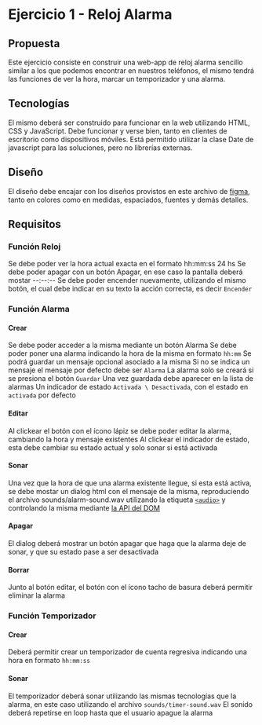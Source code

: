# Ejercicio 1 - Reloj Alarma

## Propuesta

Este ejercicio consiste en construir una web-app de reloj alarma sencillo similar a los que podemos encontrar en nuestros teléfonos, el mismo tendrá las funciones de ver la hora, marcar un temporizador y una alarma.

## Tecnologías

El mismo deberá ser construido para funcionar en la web utilizando HTML, CSS y JavaScript. Debe funcionar y verse bien, tanto en clientes de escritorio como dispositivos móviles. Está permitido utilizar la clase Date de javascript para las soluciones, pero no librerías externas.

## Diseño

El diseño debe encajar con los diseños provistos en este archivo de [figma](https://www.figma.com/file/Ia6ugagTdH8hAMzVKfDF7H/app?type=design&node-id=7%3A1167&mode=design&t=xtz4BYmfTjeKsjOm-1), tanto en colores como en medidas, espaciados, fuentes y demás detalles.

## Requisitos

### Función Reloj

Se debe poder ver la hora actual exacta en el formato hh:mm:ss 24 hs
Se debe poder apagar con un botón Apagar, en ese caso la pantalla deberá mostar --:--:--
Se debe poder encender nuevamente, utilizando el mismo botón, el cual debe indicar en su texto la acción correcta, es decir `Encender`

### Función Alarma

#### Crear

Se debe poder acceder a la misma mediante un botón Alarma
Se debe poder poner una alarma indicando la hora de la misma en formato `hh:mm`
Se podrá guardar un mensaje opcional asociado a la misma
Si no se indica un mensaje el mensaje por defecto debe ser `Alarma`
La alarma solo se creará si se presiona el botón `Guardar`
Una vez guardada debe aparecer en la lista de alarmas
Un indicador de estado `Activada \ Desactivada`, con el estado en `activada` por defecto

#### Editar

Al clickear el botón con el ícono lápiz se debe poder editar la alarma, cambiando la hora y mensaje existentes
Al clickear el indicador de estado, esta debe cambiar su estado actual y solo sonar si está activada

#### Sonar

Una vez que la hora de que una alarma existente llegue, si esta está activa, se debe mostar un dialog html con el mensaje de la misma, reproduciendo el archivo sounds/alarm-sound.wav utilizando la etiqueta [`<audio>`](https://www.w3schools.com/tags/tag_audio.asp) y controlando la misma mediante [la API del DOM](https://www.w3schools.com/tags/ref_av_dom.asp)

#### Apagar

El dialog deberá mostrar un botón apagar que haga que la alarma deje de sonar, y que su estado pase a ser desactivada

#### Borrar

Junto al botón editar, el botón con el ícono tacho de basura deberá permitir eliminar la alarma

### Función Temporizador

#### Crear

Deberá permitir crear un temporizador de cuenta regresiva indicando una hora en formato `hh:mm:ss`

#### Sonar

El temporizador deberá sonar utilizando las mismas tecnologías que la alarma, en este caso utilizando el archivo `sounds/timer-sound.wav`
El sonido deberá repetirse en loop hasta que el usuario apague la alarma
